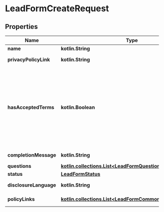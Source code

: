 
# LeadFormCreateRequest

## Properties
| Name | Type | Description | Notes |
| ------------ | ------------- | ------------- | ------------- |
| **name** | **kotlin.String** | Internal name of the lead form. |  |
| **privacyPolicyLink** | **kotlin.String** | A link to the advertiser&#39;s privacy policy. This will be included in the lead form&#39;s disclosure language. |  |
| **hasAcceptedTerms** | **kotlin.Boolean** | Whether the advertiser has accepted Pinterest&#39;s terms of service for creating a lead ad.  By sending us TRUE for this parameter, you agree that (i) you will use any personal information received in compliance with the privacy policy you share with Pinterest, and (ii) you will comply with Pinterest&#39;s &lt;a href&#x3D;\&quot;https://policy.pinterest.com/en/lead-ad-terms\&quot;&gt;Lead Ad Terms&lt;/a&gt;. As a reminder, all advertising on Pinterest is subject to the &lt;a href&#x3D;\&quot;https://business.pinterest.com/en/pinterest-advertising-services-agreement/\&quot;&gt;Pinterest Advertising Services Agreement&lt;/a&gt; or an equivalent agreement as set forth on an IO |  |
| **completionMessage** | **kotlin.String** | A message for people who complete the form to let them know what happens next. |  |
| **questions** | [**kotlin.collections.List&lt;LeadFormQuestion&gt;**](LeadFormQuestion.md) | List of questions to be displayed on the lead form. |  |
| **status** | [**LeadFormStatus**](LeadFormStatus.md) |  |  [optional] |
| **disclosureLanguage** | **kotlin.String** | Additional disclosure language to be included in the lead form. |  [optional] |
| **policyLinks** | [**kotlin.collections.List&lt;LeadFormCommonPolicyLinksInner&gt;**](LeadFormCommonPolicyLinksInner.md) | List of additional policy links to be displayed on the lead form. |  [optional] |



